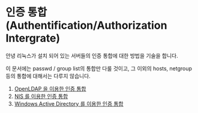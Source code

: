 # 인증 통합 (Authentification/Authorization Intergrate)

안녕 리눅스가 설치 되어 있는 서버들의 인증 통합에 대한 방법을 기술을 합니다. 

이 문서에는 passwd / group list의 통합만 다룰 것이고, 그 이외의 hosts, netgroup 등의 통합에 대해서는 다루지 않습니다.

1. [OpenLDAP 을 이용한 인증 통합](chapter2-3-auth-integrate-openldap.md)
2. [NIS 를 이용한 인증 통합](chapter2-3-auth-integrate-nis.md)
3. [Windows Active Directory 를 이용한 인증 통합](chapter2-3-auth-integrate-ad.md)

